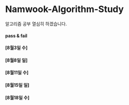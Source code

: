 # Namwook-Algorithm-Study

알고리즘 공부 열심히 하겠습니다. <br>

<h4> pass & fail </h4>
<h4> [8월3일 수] </h4>
<h4> [8월8일 일] </h4>
<h4> [8월11일 수] </h4>
<h4> [8월15일 일] </h4>
<h4> [8월18일 수] </h4>
